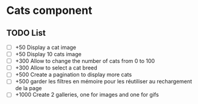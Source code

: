 # Cats component

## TODO List

- [ ] +50 Display a cat image
- [ ] +50 Display 10 cats image
- [ ] +300 Allow to change the number of cats from 0 to 100
- [ ] +300 Allow to select a cat breed 
- [ ] +500 Create a pagination to display more cats
- [ ] +500 garder les filtres en mémoire pour les réutiliser au rechargement de la page
- [ ] +1000 Create 2 galleries, one for images and one for gifs
